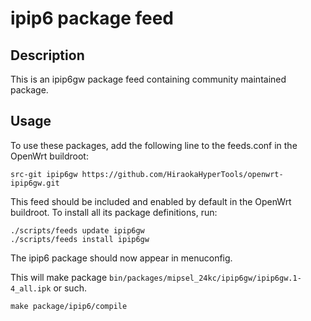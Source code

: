 # ipip6 package feed

## Description

This is an ipip6gw package feed containing community maintained package.

## Usage

To use these packages, add the following line to the feeds.conf
in the OpenWrt buildroot:

```
src-git ipip6gw https://github.com/HiraokaHyperTools/openwrt-ipip6gw.git
```

This feed should be included and enabled by default in the OpenWrt buildroot. To install all its package definitions, run:

```
./scripts/feeds update ipip6gw
./scripts/feeds install ipip6gw
```

The ipip6 package should now appear in menuconfig.

This will make package `bin/packages/mipsel_24kc/ipip6gw/ipip6gw.1-4_all.ipk` or such.

```
make package/ipip6/compile
```
